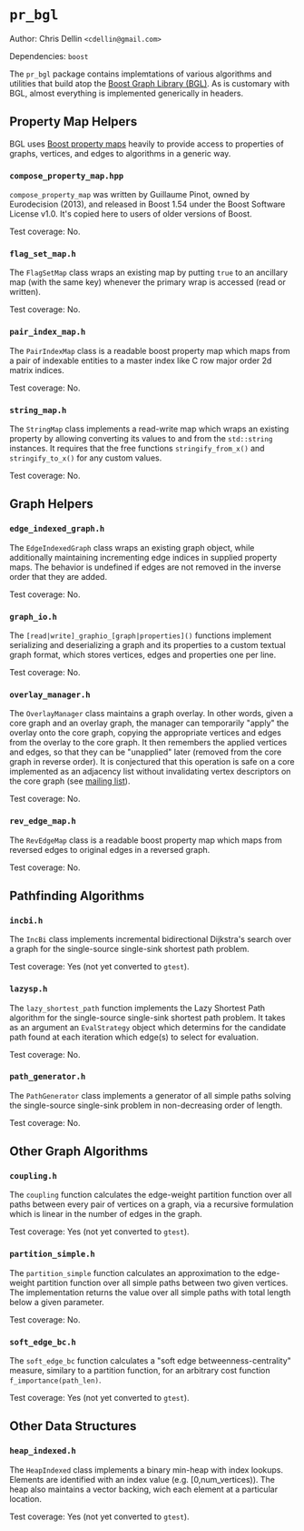 `pr_bgl`
========

Author: Chris Dellin `<cdellin@gmail.com>`

Dependencies: `boost`

The `pr_bgl` package contains implemtations of various algorithms and utilities that build atop the [Boost Graph Library (BGL)][bgl].  As is customary with BGL, almost everything is implemented generically in headers.

Property Map Helpers
--------------------

BGL uses [Boost property maps][property-map] heavily to provide access to properties of graphs, vertices, and edges to algorithms in a generic way.

### `compose_property_map.hpp`

`compose_property_map` was written by Guillaume Pinot, owned by Eurodecision (2013), and released in Boost 1.54 under the Boost Software License v1.0.  It's copied here to users of older versions of Boost.

Test coverage: No.

### `flag_set_map.h`

The `FlagSetMap` class wraps an existing map by putting `true` to an ancillary map (with the same key) whenever the primary wrap is accessed (read or written).

Test coverage: No.

### `pair_index_map.h`

The `PairIndexMap` class is a readable boost property map which maps from a pair of indexable entities to a master index like C row major order 2d matrix indices.

Test coverage: No.

### `string_map.h`

The `StringMap` class implements a read-write map which wraps an existing property by allowing converting its values to and from the `std::string` instances.  It requires that the free functions `stringify_from_x()` and `stringify_to_x()` for any custom values.

Test coverage: No.

Graph Helpers
-------------

### `edge_indexed_graph.h`

The `EdgeIndexedGraph` class wraps an existing graph object, while additionally maintaining incrementing edge indices in supplied property maps.  The behavior is undefined if edges are not removed in the inverse order that they are added.

Test coverage: No.

### `graph_io.h`

The `[read|write]_graphio_[graph|properties]()` functions implement serializing and deserializing a graph and its properties to a custom textual graph format, which stores vertices, edges and properties one per line.

Test coverage: No.

### `overlay_manager.h`

The `OverlayManager` class maintains a graph overlay.  In other words, given a core graph and an overlay graph, the manager can temporarily "apply" the overlay onto the core graph, copying the appropriate vertices and edges from the overlay to the core graph.  It then remembers the applied vertices and edges, so that they can be "unapplied" later (removed from the core graph in reverse order).  It is conjectured that this operation is safe on a core implemented as an adjacency list without invalidating vertex descriptors on the core graph (see [mailing list][bgl-list-remove]).

Test coverage: No.

### `rev_edge_map.h`

The `RevEdgeMap` class is a readable boost property map which maps from reversed edges to original edges in a reversed graph.

Test coverage: No.

Pathfinding Algorithms
----------------------

### `incbi.h`

The `IncBi` class implements incremental bidirectional
Dijkstra's search over a graph for the single-source
single-sink shortest path problem.

Test coverage: Yes (not yet converted to `gtest`).

### `lazysp.h`

The `lazy_shortest_path` function implements the Lazy Shortest Path algorithm for the single-source single-sink shortest path problem.  It takes as an argument an `EvalStrategy` object which determins for the candidate path found at each iteration which edge(s) to select for evaluation.

Test coverage: No.

### `path_generator.h`

The `PathGenerator` class implements a generator of all simple paths solving the single-source single-sink problem in non-decreasing order of length.

Test coverage: No.

Other Graph Algorithms
----------------------

### `coupling.h`

The `coupling` function calculates the edge-weight partition function over all paths between every pair of vertices on a graph, via a recursive formulation which is linear in the number of edges in the graph.  

Test coverage: Yes (not yet converted to `gtest`).

### `partition_simple.h`

The `partition_simple` function calculates an approximation to the edge-weight partition function over all simple paths between two given vertices.  The implementation returns the value over all simple paths with total length below a given parameter.

Test coverage: No.

### `soft_edge_bc.h`

The `soft_edge_bc` function calculates a "soft edge betweenness-centrality" measure, similary to a partition function, for an arbitrary cost function `f_importance(path_len)`.

Test coverage: Yes (not yet converted to `gtest`).

Other Data Structures
---------------------

### `heap_indexed.h`

The `HeapIndexed` class implements a binary min-heap with index lookups.  Elements are identified with an index value (e.g. [0,num_vertices)).  The heap also maintains a vector backing, wich each element at a particular location.

Test coverage: Yes (not yet converted to `gtest`).

[bgl]: http://boost.org/doc/libs/release/libs/graph/
[property-map]: http://www.boost.org/doc/libs/1_59_0/libs/property_map/
[bgl-list-remove]: http://lists.boost.org/boost-users/2015/08/84850.php